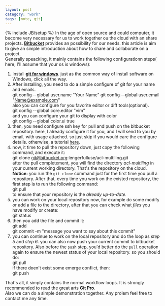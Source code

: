```yaml
---
layout: post
category: "work"
tags: [note, git]
---
```

{% include JB/setup %}
In the age of open source and could computer, it become very necessary for us to work together ou the cloud with an 
share projects. [**Bitbucket**](http://bitbucket.org) provides an possibility for our needs.  this article is aim to 
give an simple introduction about how to share and collaborate on a project.   
Generally speacking, it mainly contains the following configurationn steps\( here, I'll assume that your os is 
windows\):  
1.  Install [**git for windows**](msysgit.github.com). just as the common way of install software on Windows, click 
all the way.  
2.  After installing, you need to do a simple configure of git for your name and emails.  
	git config --global user.name "Your Name"
	git config --global user.email "Name@example.com"  
also you can configure for you favorite editor or diff tools\(optional\).  
	git config --global core.editor "vim"  
and you can configure your git to display with color  
	git config --global color.ui true  
3. then, you need configure ssh key for pull and push on the bitbucket repository. here, I already configure it for 
you, and I will send to you by email, with usage attached. so just skip if you would care the configure details. 
otherwise, a tutorial [here](https://help.github.com/articles/generating-ssh-keys).  
4. now, it time to pull the repository down, just copy the following command, and execute it:  
	git clone git@bitbucket.org:lengerfulluse/acl-multiling.git  
after the pull completement, you will find the directory *acl\-multiling* in your current working directory. That's 
the repository on the cloud.  
**Notice:** you run the `git clone` command just for the first time you pull a repository. After that, every time you 
work on the existed repository, the first step is to run the following command:  
	git pull  
to ensure that your repository is the *already up\-to\-date*.      
5. you can work on your local repository now, for example do some modify or add a file to the directory, after that 
you can check  what *files* you have modify or create:  
	git status  
6. then you add the file and commit it:  
	git add <file you modified>  
	git commit -m "message you want to say about this commit"  
7. you can continue to work on the local repository and do the loop as *step 5* and *step 6*. you can also now push 
your current commit to bitbucket repository.  Also before the `push` step, you'd better do the `pull` operation again 
to ensure the newest status of your local repository. so you should do:  
	git pull  
if there doen't exist some emerge conflict, then:  
	git push  

That's all, it simply contains the normal workflow loops. It is strongly recommended to read the great arts [**Git 
Pro**](http://www.google.com/search?q=git+pro).  
Also we can do a simple demonstration together. Any prolem feel free to contact me any time.   

